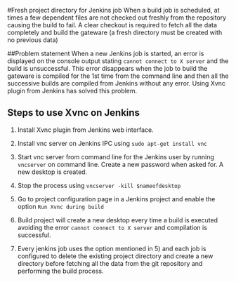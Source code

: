 #Fresh project directory for Jenkins job
When a build job is scheduled, at times a few dependent files are not checked out freshly from the repository causing the build to fail. A clear checkout is required to fetch all the data completely and build the gateware (a fresh directory must be created with no previous data)

##Problem statement
When a new Jenkins job is started, an error is displayed on the console output stating `cannot connect to X server` and the build is unsuccessful. This error disappears when the job to build the gateware is compiled for the 1st time from the command line and then all the successive builds are compiled from Jenkins without any error. Using Xvnc plugin from Jenkins has solved this problem.

## Steps to use Xvnc on Jenkins
1) Install Xvnc plugin from Jenkins web interface.

2) Install vnc server on Jenkins IPC using `sudo apt-get install vnc`

3) Start vnc server from command line for the Jenkins user by running `vncserver` on command line. Create a new password when asked for. A new desktop is created.

4) Stop the process using `vncserver -kill $nameofdesktop`

5) Go to project configuration page in a Jenkins project and enable the option `Run Xvnc during build`

6) Build project will create a new desktop every time a build is executed avoiding the error `cannot connect to X server` and compilation is successful.

7) Every jenkins job uses the option mentioned in 5) and each job is configured to delete the existing project directory and create a new directory before fetching all the data from the git repository and performing the build process. 
